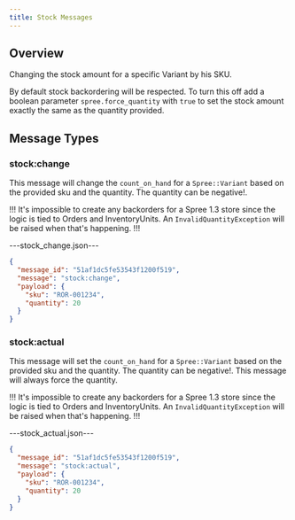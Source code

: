 ```yaml
---
title: Stock Messages
---
```


## Overview
Changing the stock amount for a specific Variant by his SKU.

By default stock backordering will be respected. To turn this off add a boolean parameter ```spree.force_quantity``` with ```true``` to set the stock amount exactly the same as the quantity provided.

## Message Types

### stock:change

This message will change the ```count_on_hand``` for a ```Spree::Variant``` based on the provided sku and the quantity. The quantity can be negative!. 

!!!
It's impossible to create any backorders for a Spree 1.3 store since the logic is tied to Orders and InventoryUnits. An ```InvalidQuantityException``` will be raised when that's happening.
!!!

---stock_change.json---
```json
{
  "message_id": "51af1dc5fe53543f1200f519",
  "message": "stock:change",
  "payload": {
    "sku": "ROR-001234",
    "quantity": 20
  }
}
```

### stock:actual

This message will set the ```count_on_hand``` for a ```Spree::Variant``` based on the provided sku and the quantity. The quantity can be negative!. This message will always force the quantity.

!!!
It's impossible to create any backorders for a Spree 1.3 store since the logic is tied to Orders and InventoryUnits. An ```InvalidQuantityException``` will be raised when that's happening.
!!!

---stock_actual.json---
```json
{
  "message_id": "51af1dc5fe53543f1200f519",
  "message": "stock:actual",
  "payload": {
    "sku": "ROR-001234",
    "quantity": 20
  }
}
```